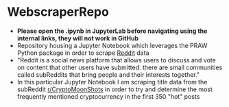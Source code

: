 # WebscraperRepo

* __Please open the .ipynb in JupyterLab before navigating using the internal links, they will not work in GitHub__
* Repository housing a Jupyter Notebook which leverages the PRAW Python package in order to scrape [Reddit](https://www.reddit.com/) data
* "Reddit is a social news platform that allows users to discuss and vote on content that other users have submitted. there are small communities called subReddits that bring people and their interests together."
* In this particular Jupyter Notebook I am scraping title data from the subReddit [r/CryptoMoonShots](https://www.reddit.com/r/CryptoMoonShots/) in order to try and determine the most frequently mentioned cryptocurrency in the first 350 "hot" posts

